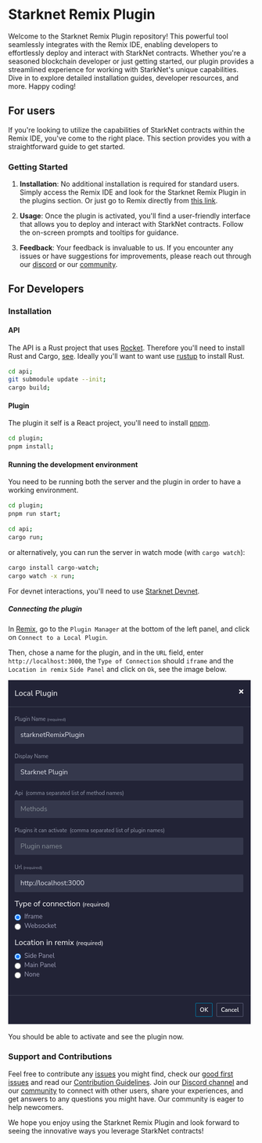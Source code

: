 # Starknet Remix Plugin

Welcome to the Starknet Remix Plugin repository! This powerful tool seamlessly integrates with the Remix IDE, enabling developers to effortlessly deploy and interact with StarkNet contracts. Whether you're a seasoned blockchain developer or just getting started, our plugin provides a streamlined experience for working with StarkNet's unique capabilities. Dive in to explore detailed installation guides, developer resources, and more. Happy coding!

## For users

If you're looking to utilize the capabilities of StarkNet contracts within the Remix IDE, you've come to the right place. This section provides you with a straightforward guide to get started.

### Getting Started

1. **Installation**: No additional installation is required for standard users. Simply access the Remix IDE and look for the Starknet Remix Plugin in the plugins section. Or just go to Remix directly from [this link](https://remix.ethereum.org/#activate=Starknet-cairo1-compiler).

2. **Usage**: Once the plugin is activated, you'll find a user-friendly interface that allows you to deploy and interact with StarkNet contracts. Follow the on-screen prompts and tooltips for guidance.

3. **Feedback**: Your feedback is invaluable to us. If you encounter any issues or have suggestions for improvements, please reach out through our [discord](https://discord.com/invite/PaCMRFdvWT) or our [community](https://community.nethermind.io/).

## For Developers

### Installation

#### API

The API is a Rust project that uses [Rocket](https://rocket.rs/). Therefore you'll need to install Rust and Cargo, [see](https://www.rust-lang.org/tools/install).
Ideally you'll want to want use [rustup](https://rustup.rs/) to install Rust.

```bash
cd api;
git submodule update --init;
cargo build;
```

#### Plugin

The plugin it self is a React project, you'll need to install [pnpm](https://pnpm.io/).

```bash
cd plugin;
pnpm install;
```

#### Running the development environment

You need to be running both the server and the plugin in order to have a working environment.

```bash
cd plugin;
pnpm run start;
```

```bash
cd api;
cargo run;
```

or alternatively, you can run the server in watch mode (with `cargo watch`):

```bash
cargo install cargo-watch;
cargo watch -x run;
```

For devnet interactions, you'll need to use [Starknet Devnet](https://github.com/Shard-Labs/starknet-devnet).

##### Connecting the plugin

In [Remix](http://remix-alpha.ethereum.org/), go to the `Plugin Manager` at the bottom of the left panel, and click on `Connect to a Local Plugin`.

Then, chose a name for the plugin, and in the `URL` field, enter `http://localhost:3000`, the `Type of Connection` should `iframe` and the `Location in remix` `Side Panel` and click on `Ok`, see the image below.

![Plugin Manager](./docs/images/plugin-import.png)

You should be able to activate and see the plugin now.

### Support and Contributions

Feel free to contribute any [issues](https://github.com/NethermindEth/starknet-remix-plugin/issues) you might find, check our [good first issues](https://github.com/NethermindEth/starknet-remix-plugin/issues?q=is%3Aissue+is%3Aopen+label%3A%22good+first+issue%22) and read our [Contribution Guidelines](https://github.com/NethermindEth/starknet-remix-plugin/blob/develop/.github/CONTRIBUTING.md). Join our [Discord channel](https://discord.com/invite/PaCMRFdvWT) and our [community](https://community.nethermind.io/) to connect with other users, share your experiences, and get answers to any questions you might have. Our community is eager to help newcomers.

We hope you enjoy using the Starknet Remix Plugin and look forward to seeing the innovative ways you leverage StarkNet contracts!